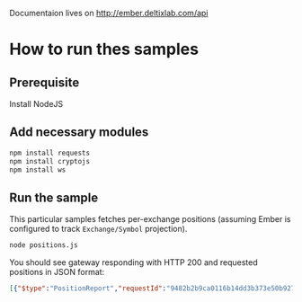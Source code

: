 Documentaion lives on http://ember.deltixlab.com/api



# How to run thes samples

## Prerequisite

Install NodeJS 


## Add necessary modules

```sh
npm install requests
npm install cryptojs
npm install ws
```

## Run the sample

This particular samples fetches per-exchange positions (assuming Ember is configured to track `Exchange/Symbol` projection).

```sh
node positions.js
```

You should see gateway responding with HTTP 200 and requested positions in JSON format:

```json
[{"$type":"PositionReport","requestId":"9482b2b9ca0116b14dd3b373e50b9273747a","found":true,"projection":"Exchange/Symbol","last":false, "exchangeId":"NIAGARA","size":0,"averageCost":0,"realizedPnL":0,"unrealizedPnL":0,"marketValue":0,"symbol":"BCH/BTC","timestamp":"2023-01-20T15:34:17.907Z"}, {"$type":"PositionReport","requestId":"9482b2b9ca0116b14dd3b373e50b9273747a","found":true,"projection":"Exchange/Symbol","last":false, "exchangeId":"NIAGARA","size":0,"averageCost":0,"realizedPnL":0,"unrealizedPnL":0,"marketValue":0,"symbol":"ETH/USD","timestamp":"2023-01-20T15:34:17.907Z"}, {"$type":"PositionReport","requestId":"9482b2b9ca0116b14dd3b373e50b9273747a","found":true,"projection":"Exchange/Symbol","last":false, "exchangeId":"NIAGARA","size":0,"averageCost":0,"realizedPnL":0,"unrealizedPnL":0,"marketValue":0,"symbol":"BCH/USD","timestamp":"2023-01-20T15:34:17.907Z"}, ...]
```



